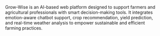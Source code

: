 Grow-Wise is an AI-based web platform designed to support farmers and agricultural professionals with smart decision-making tools. It integrates emotion-aware chatbot support, crop recommendation, yield prediction, and real-time weather analysis to empower sustainable and efficient farming practices.
